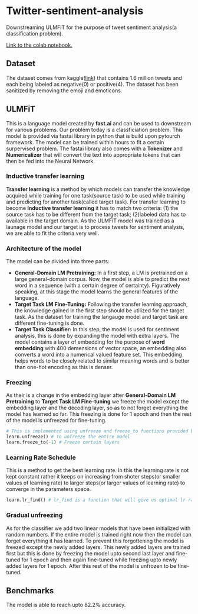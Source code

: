 # Twitter-sentiment-analysis
Downstreaming ULMFiT for the purpose of tweet sentiment analysis(a classification problem).

[Link to the colab notebook.](https://colab.research.google.com/drive/1ijcUtw5eQP66Mu4af_x6eNiVpEl8dcUM#scrollTo=9juKzwz8dw3q)

## Dataset
The dataset comes from kaggle([link](https://www.kaggle.com/kazanova/sentiment140)) that contains 1.6 million tweets and each being labeled as negative(0) or positive(4). The dataset has been sanitized by removing the emoji and emoticons.

## ULMFiT
This is a language model created by **fast.ai** and can be used to downstream for various problems. Our problem today is a classficiation problem. This model is provided via fastai library in python that is build upon pytourch framework. The model can be trained within hours to fit a certain surpervised problem. The fastai library also comes with a **Tokenizer** and **Numericalizer** that will convert the text into appropriate tokens that can then be fed into the Neural Network.
### Inductive transfer learning
**Transfer learning** is a method by which models can transfer the knowledge acquired while training for one task(source task) to be used while training and predicting for another task(called target task). For transfer learning to become **Inductive transfer learning** it has to match two criteria: (1) the source task has to be different from the target task; (2)labeled data has to available in the target domain. As the ULMFiT model was trained as a launage model and our target is to process tweets for sentiment analysis, we are able to fit the criteria very well.
### Architecture of the model
The model can be divided into three parts:
* **General-Domain LM Pretraining:** In a first step, a LM is pretrained on a large general-domain corpus. Now, the model is able to predict the next word in a sequence (with a certain degree of certainty). Figuratively speaking, at this stage the model learns the general features of the language.
* **Target Task LM Fine-Tuning:** Following the transfer learning approach, the knowledge gained in the first step should be utilized for the target task. As the dataset for training the langauge model and target task are different fine-tuning is done.
* **Target Task Classifier:** In this step, the model is used for sentiment analysis, this is done by expanding the model with extra layers.
The model contains a layer of embedding for the purpose of **word embedding** with 400 demensions of vector space, an embedding also converts a word into a numerical valued feature set. This embedding helps words to be closely related to similar meaning words and is better than one-hot encoding as this is denser.
### Freezing
As their is a change in the embedding layer after **General-Domain LM Pretraining** to **Target Task LM Fine-tuning** we freeze the model except the embedding layer and the decoding layer, so as to not forget everything the model has learned so far. This freezing is done for 1 epoch and then the rest of the model is unfreezed for fine-tuning.
```python
# This is implemented using unfreeze and freeze_to functions provided by fast.ai library
learn.unfreeze() # To unfreeze the entire model
learn.freeze_to(-1) # Freeze certain layers
```
### Learning Rate Schedule
This is a method to get the best learning rate. In this the learning rate is not kept constant rather it keeps on increasing from shoter steps(or smaller values of learning rate) to larger steps(or larger values of learning rate) to converge in the parameters space.
```python
learn.lr_find() # lr_find is a function that will give us optimal lr rate
```
### Gradual unfreezing
As for the classifier we add two linear models that have been initialized with random numbers. If the entire model is trained right now then the model can forget everything it has learned. To prevent this forgottening the model is freezed except the newly added layers. This newly added layers are trained first but this is done by freezing the model upto second last layer and fine-tuned for 1 epoch and then again fine-tuned while freezing upto newly added layers for 1 epoch. After this rest of the model is unfrozen to be fine-tuned.
## Benchmarks
The model is able to reach upto 82.2% accuracy.

